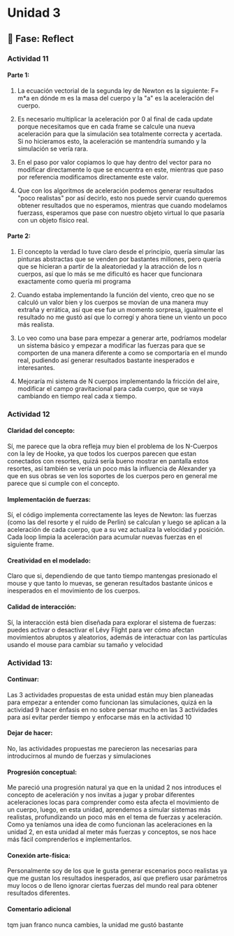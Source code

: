 # Unidad 3

## 🤔 Fase: Reflect

### Actividad 11

#### Parte 1:

1. La ecuación vectorial de la segunda ley de Newton es la siguiente: F= m*a en dónde m es la masa del cuerpo y la "a" es la aceleración del cuerpo.

2. Es necesario multiplicar la aceleración por 0 al final de cada update porque necesitamos que en cada frame se calcule una nueva aceleración para que la simulación sea totalmente correcta y acertada. Si no hicieramos esto, la aceleración se mantendría sumando y la simulación se vería rara.

3. En el paso por valor copiamos lo que hay dentro del vector para no modificar directamente lo que se encuentra en este, mientras que paso por referencia modificamos directamente este valor.

4. Que con los algoritmos de aceleración podemos generar resultados "poco realistas" por así decirlo, esto nos puede servir cuando queremos obtener resultados que no esperamos, mientras que cuando modelamos fuerzass, esperamos que pase con nuestro objeto virtual lo que pasaría con un objeto físico real.


#### Parte 2:

1. El concepto la verdad lo tuve claro desde el principio, quería simular las pinturas abstractas que se venden por bastantes millones, pero quería que se hicieran a partir de la aleatoriedad y la atracción de los n cuerpos, así que lo más se me dificultó es hacer que funcionara exactamente como quería mi programa

2. Cuando estaba implementando la función del viento, creo que no se calculó un valor bien y los cuerpos se movían de una manera muy extraña y errática, así que ese fue un momento sorpresa, igualmente el resultado no me gustó así que lo corregí y ahora tiene un viento un poco más realista.

3. Lo veo como una base para empezar a generar arte, podríamos modelar un sistema básico y empezar a modificar las fuerzas para que se comporten de una manera diferente a como se comportaría en el mundo real, pudiendo así generar resultados bastante inesperados e interesantes.

4. Mejoraría mi sistema de N cuerpos implementando la fricción del aire, modificar el campo gravitacional para cada cuerpo, que se vaya cambiando en tiempo real cada x tiempo.



### Actividad 12

#### Claridad del concepto:

Sí, me parece que la obra refleja muy bien el problema de los N-Cuerpos con la ley de Hooke, ya que todos los cuerpos parecen que estan conectados con resortes, quizá sería bueno mostrar en pantalla estos resortes, así también se vería un poco más la influencia de Alexander ya que en sus obras se ven los soportes de los cuerpos pero en general me parece que si cumple con el concepto.

#### Implementación de fuerzas:

Sí, el código implementa correctamente las leyes de Newton: las fuerzas (como las del resorte y el ruido de Perlin) se calculan y luego se aplican a la aceleración de cada cuerpo, que a su vez actualiza la velocidad y posición. Cada loop limpia la aceleración para acumular nuevas fuerzas en el siguiente frame.

#### Creatividad en el modelado:

Claro que si, dependiendo de que tanto tiempo mantengas presionado el mouse y que tanto lo muevas, se generan resultados bastante únicos e inesperados en el movimiento de los cuerpos.

#### Calidad de interacción:

Sí, la interacción está bien diseñada para explorar el sistema de fuerzas: puedes activar o desactivar el Lévy Flight para ver cómo afectan movimientos abruptos y aleatorios, además de interactuar con las partículas usando el mouse para cambiar su tamaño y velocidad

### Actividad 13:

#### Continuar: 

Las 3 actividades propuestas de esta unidad están muy bien planeadas para empezar a entender como funcionan las simulaciones, quizá en la actividad 9 hacer énfasis en no sobre pensar mucho en las 3 actividades para así evitar perder tiempo y enfocarse más en la actividad 10

#### Dejar de hacer:

No, las actividades propuestas me parecieron las necesarias para introducirnos al mundo de fuerzas y simulaciones

#### Progresión conceptual:

Me pareció una progresión natural ya que en la unidad 2 nos introduces el concepto de aceleración y nos invitas a jugar y probar diferentes aceleraciones locas para comprender como esta afecta el movimiento de un cuerpo, luego, en esta unidad, aprendemos a simular sistemas más realistas, profundizando un poco más en el tema de fuerzas y aceleración. Como ya teníamos una idea de como funcionan las aceleraciones en la unidad 2, en esta unidad al meter más fuerzas y conceptos, se nos hace más fácil comprenderlos e implementarlos.

#### Conexión arte-física:

Personalmente soy de los que le gusta generar escenarios poco realistas ya que me gustan los resultados inesperados, así que prefiero usar parámetros muy locos o de lleno ignorar ciertas fuerzas del mundo real para obtener resultados diferentes.

#### Comentario adicional

tqm juan franco nunca cambies, la unidad me gustó bastante
